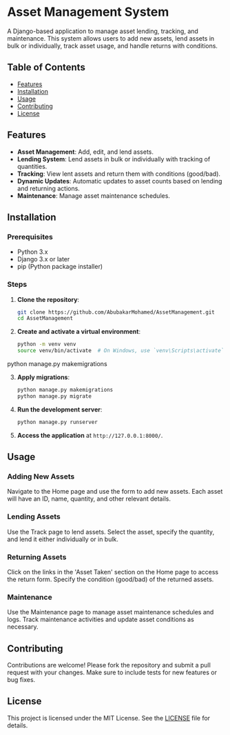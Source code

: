 # Asset Management System

A Django-based application to manage asset lending, tracking, and maintenance. This system allows users to add new assets, lend assets in bulk or individually, track asset usage, and handle returns with conditions.

## Table of Contents

- [Features](#features)
- [Installation](#installation)
- [Usage](#usage)
- [Contributing](#contributing)
- [License](#license)

## Features

- **Asset Management**: Add, edit, and lend assets.
- **Lending System**: Lend assets in bulk or individually with tracking of quantities.
- **Tracking**: View lent assets and return them with conditions (good/bad).
- **Dynamic Updates**: Automatic updates to asset counts based on lending and returning actions.
- **Maintenance**: Manage asset maintenance schedules.

## Installation

### Prerequisites

- Python 3.x
- Django 3.x or later
- pip (Python package installer)

### Steps

1. **Clone the repository**:

    ```bash
    git clone https://github.com/AbubakarMohamed/AssetManagement.git
    cd AssetManagement
    ```

2. **Create and activate a virtual environment**:

    ```bash
    python -m venv venv
    source venv/bin/activate  # On Windows, use `venv\Scripts\activate`
    ```
python manage.py 
makemigrations

3. **Apply migrations**:

    ```bash
    python manage.py makemigrations
    python manage.py migrate
    ```

4. **Run the development server**:

    ```bash
    python manage.py runserver
    ```

6. **Access the application** at `http://127.0.0.1:8000/`.

## Usage

### Adding New Assets

Navigate to the Home page and use the form to add new assets. Each asset will have an ID, name, quantity, and other relevant details.

### Lending Assets

Use the Track page to lend assets. Select the asset, specify the quantity, and lend it either individually or in bulk.

### Returning Assets

Click on the links in the 'Asset Taken' section on the Home page to access the return form. Specify the condition (good/bad) of the returned assets.

### Maintenance

Use the Maintenance page to manage asset maintenance schedules and logs. Track maintenance activities and update asset conditions as necessary.


## Contributing

Contributions are welcome! Please fork the repository and submit a pull request with your changes. Make sure to include tests for new features or bug fixes.

## License

This project is licensed under the MIT License. See the [LICENSE](LICENSE) file for details.
